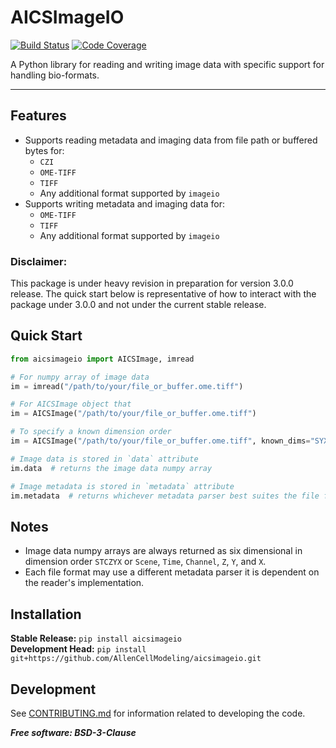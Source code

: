 # AICSImageIO

[![Build Status](https://github.com/AllenCellModeling/aicsimageio/workflows/Build%20Master/badge.svg)](https://github.com/AllenCellModeling/aicsimageio/actions)
[![Code Coverage](https://codecov.io/gh/AllenCellModeling/aicsimageio/branch/master/graph/badge.svg)](https://codecov.io/gh/AllenCellModeling/aicsimageio)

A Python library for reading and writing image data with specific support for handling bio-formats.

---

## Features
* Supports reading metadata and imaging data from file path or buffered bytes for:
    * `CZI`
    * `OME-TIFF`
    * `TIFF`
    * Any additional format supported by `imageio`
* Supports writing metadata and imaging data for:
    * `OME-TIFF`
    * `TIFF`
    * Any additional format supported by `imageio`

### Disclaimer:
This package is under heavy revision in preparation for version 3.0.0 release. The quick start below is representative
of how to interact with the package under 3.0.0 and not under the current stable release.

## Quick Start
```python
from aicsimageio import AICSImage, imread

# For numpy array of image data
im = imread("/path/to/your/file_or_buffer.ome.tiff")

# For AICSImage object that
im = AICSImage("/path/to/your/file_or_buffer.ome.tiff")

# To specify a known dimension order
im = AICSImage("/path/to/your/file_or_buffer.ome.tiff", known_dims="SYX")

# Image data is stored in `data` attribute
im.data  # returns the image data numpy array

# Image metadata is stored in `metadata` attribute
im.metadata  # returns whichever metadata parser best suites the file format
```

## Notes
* Image data numpy arrays are always returned as six dimensional in dimension order `STCZYX`
or `Scene`, `Time`, `Channel`, `Z`, `Y`, and `X`.
* Each file format may use a different metadata parser it is dependent on the reader's implementation.

## Installation
**Stable Release:** `pip install aicsimageio`<br>
**Development Head:** `pip install git+https://github.com/AllenCellModeling/aicsimageio.git`

## Development
See [CONTRIBUTING.md](CONTRIBUTING.md) for information related to developing the code.

***Free software: BSD-3-Clause***
